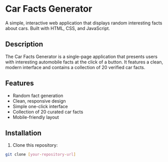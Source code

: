 # Car Facts Generator

A simple, interactive web application that displays random interesting facts about cars. Built with HTML, CSS, and JavaScript.

## Description

The Car Facts Generator is a single-page application that presents users with interesting automobile facts at the click of a button. It features a clean, modern interface and contains a collection of 20 verified car facts.

## Features

- Random fact generation
- Clean, responsive design
- Simple one-click interface
- Collection of 20 curated car facts
- Mobile-friendly layout

## Installation

1. Clone this repository:
```bash
git clone [your-repository-url]
